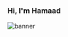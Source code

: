 ### Hi, I'm Hamaad
![banner](https://user-images.githubusercontent.com/18343242/167206428-60bcf64b-d2b1-451c-8ba4-7a2b94c0f894.png)

<!--
**Hamaad102/Hamaad102** is a ✨ _special_ ✨ repository because its `README.md` (this file) appears on your GitHub profile.

Here are some ideas to get you started:

- 🔭 I’m currently working on ...
- 🌱 I’m currently learning ...
- 👯 I’m looking to collaborate on ...
- 🤔 I’m looking for help with ...
- 💬 Ask me about ...
- 📫 How to reach me: ...
- 😄 Pronouns: ...
- ⚡ Fun fact: ...
-->
